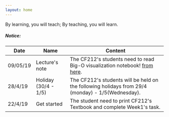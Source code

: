```yaml
---
layout: home
---
```


By learning, you will teach; By teaching, you will learn.

<div class="divider"></div>
<div class="section">
    <h5>Notice:</h5> 
    <div class="row">
          <div class="col s12">
            <table class="striped centered">
             <thead class="card-panel teal lighten-2 white-text">
                <tr>
                    <th>Date</th>
                    <th>Name</th>
                    <th>Content</th>
                </tr>
              </thead>
              <tbody>
                <tr>
                  <td>09/05/19</td>
                  <td>Lecture's note</td>
                  <td>The CF212's students need to read Big-O visualization notebook! <a href="https://github.com/cstlu/CF212/blob/master/Materials/Labs/bigo-visualization.ipynb">from here</a>. </td>
                </tr>
                <tr>
                  <td>28/4/19</td>
                  <td>Holiday (30/4 - 1/5)</td>
                  <td>The CF212's students will be held on the following holidays from 29/4 (monday) - 1/5(Wednesday). </td>
                </tr>
                <tr>
                  <td>22/4/19</td>
                  <td>Get started</td>
                  <td>The student need to print CF212's Textbook and complete Week1's task.</td>
                </tr>
              </tbody>
            </table>
          </div>
    </div>
</div>